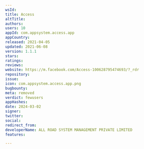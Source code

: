 ```yaml
---
wsId: 
title: Access
altTitle: 
authors: 
users: 10
appId: com.appsystem.access.app
appCountry: 
released: 2021-04-05
updated: 2021-06-08
version: 1.1.1
stars: 
ratings: 
reviews: 
website: https://m.facebook.com/Access-100628795474693/?_rdr
repository: 
issue: 
icon: com.appsystem.access.app.png
bugbounty: 
meta: removed
verdict: fewusers
appHashes: 
date: 2024-03-02
signer: 
twitter: 
social: 
redirect_from: 
developerName: ALL ROAD SYSTEM MANAGEMENT PRIVATE LIMITED
features: 

---
```


